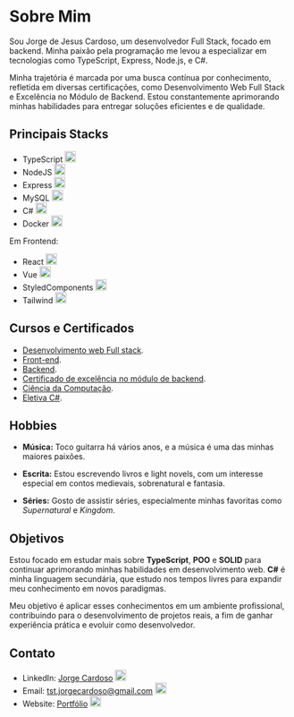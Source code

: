 # Sobre Mim

Sou Jorge de Jesus Cardoso, um desenvolvedor Full Stack, focado em backend. Minha paixão pela programação me levou a especializar em tecnologias como TypeScript, Express, Node.js, e C#.

Minha trajetória é marcada por uma busca contínua por conhecimento, refletida em diversas certificações, como Desenvolvimento Web Full Stack e Excelência no Módulo de Backend. Estou constantemente aprimorando minhas habilidades para entregar soluções eficientes e de qualidade.

## Principais Stacks

  - TypeScript <img src="https://cdn.iconscout.com/icon/free/png-256/free-typescript-1174965.png?f=webp" style="width: 20px; height: 20px;" />
  - NodeJS <img src="https://static-00.iconduck.com/assets.00/node-js-icon-454x512-nztofx17.png" style="width: 20px; height: 20px;" />
  - Express <img src="https://upload.wikimedia.org/wikipedia/commons/thumb/8/88/Status_iucn_EX_icon.svg/480px-Status_iucn_EX_icon.svg.png" style="width: 20px; height: 20px;" />
  - MySQL <img src="https://cdn-icons-png.flaticon.com/512/919/919836.png" style="width: 20px; height: 20px;" />
  - C# <img src="https://www.shutterstock.com/shutterstock/photos/1764554234/display_1500/stock-vector-emblem-of-c-sharp-programming-language-blue-hexagon-with-the-letter-c-and-number-symbol-inside-1764554234.jpg" style="width: 20px; height: 20px;" />
  - Docker <img src="https://cdn.worldvectorlogo.com/logos/docker.svg"  style="width: 20px; height: 20px;" />

  Em Frontend:
  - React <img src="https://media2.dev.to/dynamic/image/width=1080,height=1080,fit=cover,gravity=auto,format=auto/https%3A%2F%2Fdev-to-uploads.s3.amazonaws.com%2Fuploads%2Farticles%2F096baapsqqt9fks0us99.png" style="width: 20px; height: 20px;" />
  - Vue <img src="https://media.licdn.com/dms/image/v2/C4E12AQFuO_HHxzdS8Q/article-cover_image-shrink_600_2000/article-cover_image-shrink_600_2000/0/1520090623366?e=2147483647&v=beta&t=inpDcpoVb89sGEghQN1KwFUrRjCNzjOw6N01IpHMV-s" style="width: 20px; height: 20px;" />
  - StyledComponents <img src="https://miro.medium.com/v2/resize:fit:652/1*N0XV3gco7Ed4brMoxwdjVg.png" style="width: 20px; height: 20px;" />
  - Tailwind <img src="https://media.licdn.com/dms/image/D4D12AQG3dIXxE2ZinQ/article-cover_image-shrink_720_1280/0/1683048555462?e=2147483647&v=beta&t=1J8dv9hksUgI5X9ZIINJvW_g1eEc8GN0nyJGfIl0vRU" style="width: 20px; height: 20px;" />

## Cursos e Certificados
- [Desenvolvimento web Full stack](https://www.credential.net/1e1975bb-7c61-4aec-a77d-a81c8c199d8b#gs.cz1vvs).
- [Front-end](https://www.credential.net/823da209-e7a5-4dff-9f47-11822fe8e08a#gs.cz1w91).
- [Backend](https://www.credential.net/09d51e17-e943-4f2c-a10c-e18fadd354fd#gs.cz1wgd).
- [Certificado de excelência no módulo de backend](https://www.credential.net/37371a47-8cfb-4470-8d26-e4e44c0fe310#gs.cz1w74).
- [Ciência da Computação](https://www.credential.net/df4b3d9c-6ad5-428a-9629-f692c61df1c8?record_view=true).
- [Eletiva C#](https://www.credential.net/cebaf7f2-1d6d-4348-889a-d2551995467b#gs.cz1w4b).

## Hobbies

- **Música:** Toco guitarra há vários anos, e a música é uma das minhas maiores paixões.
  
- **Escrita:** Estou escrevendo livros e light novels, com um interesse especial em contos medievais, sobrenatural e fantasia.
  
- **Séries:** Gosto de assistir séries, especialmente minhas favoritas como *Supernatural* e *Kingdom*.


## Objetivos

Estou focado em estudar mais sobre **TypeScript**, **POO** e **SOLID** para continuar aprimorando minhas habilidades em desenvolvimento web. **C#** é minha linguagem secundária, que estudo nos tempos livres para expandir meu conhecimento em novos paradigmas.

Meu objetivo é aplicar esses conhecimentos em um ambiente profissional, contribuindo para o desenvolvimento de projetos reais, a fim de ganhar experiência prática e evoluir como desenvolvedor.

## Contato

- LinkedIn: [Jorge Cardoso](https://www.linkedin.com/in/jorgejesuscardoso/)  <img src="https://static-00.iconduck.com/assets.00/linkedin-icon-1024x1024-net2o24e.png" style="width: 20px; height: 20px" />
- Email: tst.jorgecardoso@gmail.com <img src="https://logowik.com/content/uploads/images/gmail-new-icon5198.jpg" style="width: 20px; height: 20px" />
- Website: [Portfólio](https://bushidodevlab.netlify.app/) <img src="https://cdn-icons-png.flaticon.com/512/5602/5602732.png" style="width: 20px; height: 20px" />
